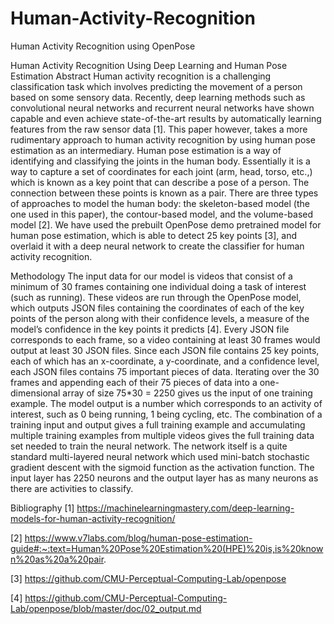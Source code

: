 # Human-Activity-Recognition
Human Activity Recognition using OpenPose

Human Activity Recognition Using Deep Learning and Human Pose Estimation
Abstract
Human activity recognition is a challenging classification task which involves predicting the movement of a person based on some sensory data. Recently, deep learning methods such as convolutional neural networks and recurrent neural networks have shown capable and even achieve state-of-the-art results by automatically learning features from the raw sensor data [1]. This paper however, takes a more rudimentary approach to human activity recognition by using human pose estimation as an intermediary. Human pose estimation is a way of identifying and classifying the joints in the human body. Essentially it is a way to capture a set of coordinates for each joint (arm, head, torso, etc.,) which is known as a key point that can describe a pose of a person. The connection between these points is known as a pair. There are three types of approaches to model the human body: the skeleton-based model (the one used in this paper), the contour-based model, and the volume-based model [2]. We have used the prebuilt OpenPose demo pretrained model for human pose estimation, which is able to detect 25 key points [3], and overlaid it with a deep neural network to create the classifier for human activity recognition.
 
Methodology
The input data for our model is videos that consist of a minimum of 30 frames containing one individual doing a task of interest (such as running). These videos are run through the OpenPose model, which outputs JSON files containing the coordinates of each of the key points of the person along with their confidence levels, a measure of the model’s confidence in the key points it predicts [4]. Every JSON file corresponds to each frame, so a video containing at least 30 frames would output at least 30 JSON files. Since each JSON file contains 25 key points, each of which has an x-coordinate, a y-coordinate, and a confidence level, each JSON files contains 75 important pieces of data. Iterating over the 30 frames and appending each of their 75 pieces of data into a one-dimensional array of size 75*30 = 2250 gives us the input of one training example. The model output is a number which corresponds to an activity of interest, such as 0 being running, 1 being cycling, etc. The combination of a training input and output gives a full training example and accumulating multiple training examples from multiple videos gives the full training data set needed to train the neural network. The network itself is a quite standard multi-layered neural network which used mini-batch stochastic gradient descent with the sigmoid function as the activation function. The input layer has 2250 neurons and the output layer has as many neurons as there are activities to classify. 

Bibliography
[1] https://machinelearningmastery.com/deep-learning-models-for-human-activity-recognition/

[2] https://www.v7labs.com/blog/human-pose-estimation-guide#:~:text=Human%20Pose%20Estimation%20(HPE)%20is,is%20known%20as%20a%20pair.

[3] https://github.com/CMU-Perceptual-Computing-Lab/openpose

[4] https://github.com/CMU-Perceptual-Computing-Lab/openpose/blob/master/doc/02_output.md

